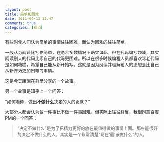 ```yaml
---
layout: post
title: 简单和困难
date: 2011-06-13 15:47
comments: true
categories: [观点]
---
```


有些时候人们认为简单的事情往往困难，而认为困难的往往简单。

一般认为阅读比写作简单，在绝大多数情况下确实如此。但在代码编写领域，其实阅读别人的代码比写自己的代码更困难。所以在很多时候编程人员都喜欢骂老代码是如何糟糕，希望自己能从新开始写。这就是因为阅读并理解前人的思想是比自己从新开始更加困难的事情。

这是今天康瑞在群里分享的一个故事。

另一个故事是知乎上一个问答：

“如何看待，做出<strong>不做什么</strong>决定的人的贡献？”

大部分人都会认为做一件事比不做一件事困难。但实际上往往相反，我很同意百度PM的一个回答：
<blockquote>“决定不做什么”是为了把精力更好的放在最值得做的事情上面。那些能很好的决定不做什么的人，其实是一个非常清楚“现在‘最’该做什么”的人。</blockquote>

